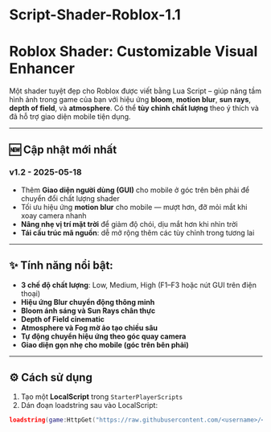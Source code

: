 # Script-Shader-Roblox-1.1
# Roblox Shader: Customizable Visual Enhancer

Một shader tuyệt đẹp cho Roblox được viết bằng Lua Script – giúp nâng tầm hình ảnh trong game của bạn với hiệu ứng **bloom**, **motion blur**, **sun rays**, **depth of field**, và **atmosphere**. Có thể **tùy chỉnh chất lượng** theo ý thích và đã hỗ trợ giao diện mobile tiện dụng.

---

## 🆕 Cập nhật mới nhất

### v1.2 - 2025-05-18

- Thêm **Giao diện người dùng (GUI)** cho mobile ở góc trên bên phải để chuyển đổi chất lượng shader
- Tối ưu hiệu ứng **motion blur** cho mobile — mượt hơn, đỡ mỏi mắt khi xoay camera nhanh
- **Nâng nhẹ vị trí mặt trời** để giảm độ chói, dịu mắt hơn khi nhìn trời
- **Tái cấu trúc mã nguồn**: dễ mở rộng thêm các tùy chỉnh trong tương lai

---

## ✨ Tính năng nổi bật:

- **3 chế độ chất lượng**: Low, Medium, High (F1–F3 hoặc nút GUI trên điện thoại)
- **Hiệu ứng Blur chuyển động thông minh**
- **Bloom ánh sáng và Sun Rays chân thực**
- **Depth of Field cinematic**
- **Atmosphere và Fog mờ ảo tạo chiều sâu**
- **Tự động chuyển hiệu ứng theo góc quay camera**
- **Giao diện gọn nhẹ cho mobile (góc trên bên phải)**

---

## ⚙️ Cách sử dụng

1. Tạo một **LocalScript** trong `StarterPlayerScripts`
2. Dán đoạn loadstring sau vào LocalScript:

```lua
loadstring(game:HttpGet("https://raw.githubusercontent.com/<username>/<repo>/main/shader.lua"))()
